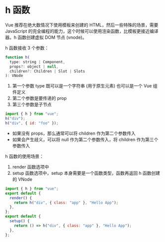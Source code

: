 # h 函数

Vue 推荐在绝大数情况下使用模板来创建的 HTML，然后一些特殊的场景，需要 JavaScript 的完全编程的能力，这个时候可以使用渲染函数，比模板更接近编译器。h 函数创建虚拟 DOM 节点 (vnode)。

h 函数接收 3 个参数：

```js
function h(
  type: string | Component,
  props?: object | null,
  children?: Children | Slot | Slots
): VNode
```

1. 第一个参数 type 既可以是一个字符串 (用于原生元素) 也可以是一个 Vue 组件定义
2. 第二个参数是要传递的 prop
3. 第三个参数是子节点

```js
import { h } from "vue";
h("div");
h("div", { id: "foo" });
```

- 如果没有 props，那么通常可以将 children 作为第二个参数传入
- 如果会产生歧义，可以将 null 作为第二个参数传入，将 children 作为第三个参数传入

h 函数的使用场景：

1. render 函数选项中
2. setup 函数选项中，setup 本身需要是一个函数类型，函数再返回 h 函数创建的 VNode

```js
import { h } from "vue";
export default {
  render() {
    return h("div", { class: "app" }, "Hello App");
  },
};
export default {
  setup() {
    return () => h("div", { class: "app" }, "Hello App");
  },
};
```
